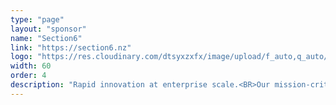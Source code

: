 ```yaml
---
type: "page"
layout: "sponsor"
name: "Section6"
link: "https://section6.nz"
logo: "https://res.cloudinary.com/dtsyxzxfx/image/upload/f_auto,q_auto/v1581575359/2020/SECTION6_Logo_Colour_-_Large.png"
width: 60
order: 4
description: "Rapid innovation at enterprise scale.<BR>Our mission-critical enterprise solutions improve efficiencies and increase innovation potential that help your business thrive in today's ever-changing landscape."
---
```


